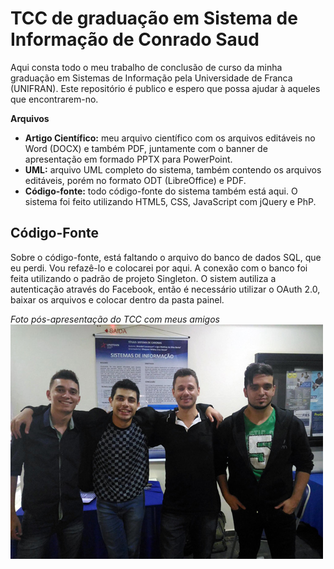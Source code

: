 # TCC de graduação em Sistema de Informação de Conrado Saud
Aqui consta todo o meu trabalho de conclusão de curso da minha graduação em Sistemas de Informação pela Universidade de Franca (UNIFRAN).
Este repositório é publico e espero que possa ajudar à aqueles que encontrarem-no.

**Arquivos**
* **Artigo Científico:** meu arquivo científico com os arquivos editáveis no Word (DOCX) e também PDF, juntamente com o banner de apresentação em formado PPTX para PowerPoint.
* **UML:** arquivo UML completo do sistema, também contendo os arquivos editáveis, porém no formato ODT (LibreOffice) e PDF.
* **Código-fonte:** todo código-fonte do sistema também está aqui. O sistema foi feito utilizando HTML5, CSS, JavaScript com jQuery e PhP.

## Código-Fonte
Sobre o código-fonte, está faltando o arquivo do banco de dados SQL, que eu perdi. Vou refazê-lo e colocarei por aqui.
A conexão com o banco foi feita utilizando o padrão de projeto Singleton.
O sistem autiliza a autenticação através do Facebook, então é necessário utilizar o OAuth 2.0, baixar os arquivos e colocar dentro da pasta painel.
 
*Foto pós-apresentação do TCC com meus amigos*
![Conrado Saud](https://github.com/conradosaud/tcc-sistemas-informacao/blob/master/unifran-conrado-saud.jpg?raw=true)
